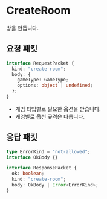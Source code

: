 # CreateRoom

방을 만듭니다.

## 요청 패킷

```typescript
interface RequestPacket {
  kind: "create-room";
  body: {
    gameType: GameType;
    options: object | undefined;
  };
}
```

- 게임 타입별로 필요한 옵션을 받습니다.
- 게임별로 옵션 규격은 다릅니다.

## 응답 패킷

```typescript
type ErrorKind = "not-allowed";
interface OkBody {}

interface ResponsePacket {
  ok: boolean;
  kind: "create-room";
  body: OkBody | Error<ErrorKind>;
}
```
